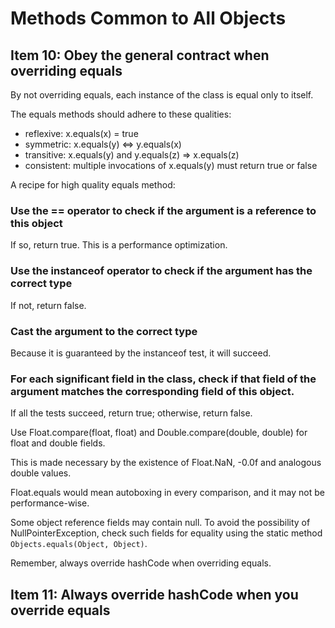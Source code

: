 # Methods Common to All Objects

## Item 10: Obey the general contract when overriding equals

By not overriding equals, each instance of the class is equal only to itself.

The equals methods should adhere to these qualities:

- reflexive: x.equals(x) = true
- symmetric: x.equals(y) <=> y.equals(x)
- transitive: x.equals(y) and y.equals(z) => x.equals(z)
- consistent: multiple invocations of x.equals(y) must return true or false

A recipe for high quality equals method:

###  Use the == operator to check if the argument is a reference to this object

If so, return true. This is a performance optimization.

### Use the instanceof operator to check if the argument has the correct type

If not, return false.

### Cast the argument to the correct type

Because it is guaranteed by the instanceof test, it will succeed.

### For each significant field in the class, check if that field of the argument matches the corresponding field of this object.

If all the tests succeed, return true; otherwise, return false.

Use Float.compare(float, float) and Double.compare(double, double) for float and double fields.

This is made necessary by the existence of Float.NaN, -0.0f and analogous double values.

Float.equals would mean autoboxing in every comparison, and it may not be performance-wise.

Some object reference fields may contain null. To avoid the possibility of NullPointerException, check such
fields for equality using the static method `Objects.equals(Object, Object)`.

Remember, always override hashCode when overriding equals.

## Item 11: Always override hashCode when you override equals